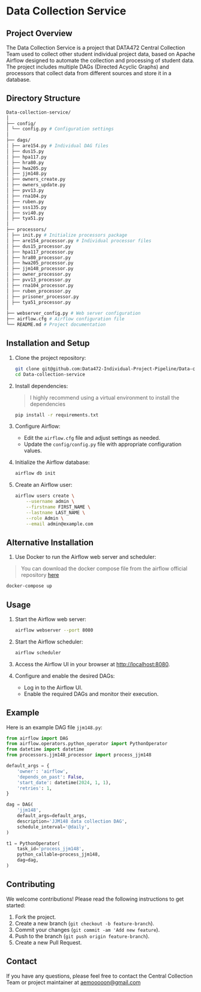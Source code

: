 # Data Collection Service

## Project Overview

The Data Collection Service is a project that DATA472 Central Collection Team used to collect other student individual project data, based on Apache Airflow designed to automate the collection and processing of student data. The project includes multiple DAGs (Directed Acyclic Graphs) and processors that collect data from different sources and store it in a database.

## Directory Structure

```bash
Data-collection-service/
│
├── config/
│ └── config.py # Configuration settings
│
├── dags/
│ ├── are154.py # Individual DAG files
│ ├── dus15.py
│ ├── hpa117.py
│ ├── hra80.py
│ ├── hwa205.py
│ ├── jjm148.py
│ ├── owners_create.py
│ ├── owners_update.py
│ ├── pvv13.py
│ ├── rna104.py
│ ├── ruben.py
│ ├── sss135.py
│ ├── svi40.py
│ ├── tya51.py
│
├── processors/
│ ├── init.py # Initialize processors package
│ ├── are154_processor.py # Individual processor files
│ ├── dus15_processor.py
│ ├── hpa117_processor.py
│ ├── hra80_processor.py
│ ├── hwa205_processor.py
│ ├── jjm148_processor.py
│ ├── owner_processor.py
│ ├── pvv13_processor.py
│ ├── rna104_processor.py
│ ├── ruben_processor.py
│ ├── prisoner_processor.py
│ ├── tya51_processor.py
│
├── webserver_config.py # Web server configuration
├── airflow.cfg # Airflow configuration file
└── README.md # Project documentation
```

## Installation and Setup

1. Clone the project repository:

    ```sh
    git clone git@github.com:Data472-Individual-Project-Pipeline/Data-collection-service.git
    cd Data-collection-service
    ```

2. Install dependencies:

   > I highly recommend using a virtual environment to install the dependencies

    ```sh
    pip install -r requirements.txt
    ```

3. Configure Airflow:

    - Edit the `airflow.cfg` file and adjust settings as needed.
    - Update the `config/config.py` file with appropriate configuration values.

4. Initialize the Airflow database:

    ```sh
    airflow db init
    ```

5. Create an Airflow user:

    ```sh
    airflow users create \
        --username admin \
        --firstname FIRST_NAME \
        --lastname LAST_NAME \
        --role Admin \
        --email admin@example.com
    ```

## Alternative Installation

1. Use Docker to run the Airflow web server and scheduler:

> You can download the docker compose file from the airflow official repository [here](https://github.com/apache/airflow)

```sh
docker-compose up
```

## Usage

1. Start the Airflow web server:

    ```sh
    airflow webserver --port 8080
    ```

2. Start the Airflow scheduler:

    ```sh
    airflow scheduler
    ```

3. Access the Airflow UI in your browser at [http://localhost:8080](http://localhost:8080).

4. Configure and enable the desired DAGs:

    - Log in to the Airflow UI.
    - Enable the required DAGs and monitor their execution.

## Example

Here is an example DAG file `jjm148.py`:

```python
from airflow import DAG
from airflow.operators.python_operator import PythonOperator
from datetime import datetime
from processors.jjm148_processor import process_jjm148

default_args = {
    'owner': 'airflow',
    'depends_on_past': False,
    'start_date': datetime(2024, 1, 1),
    'retries': 1,
}

dag = DAG(
    'jjm148',
    default_args=default_args,
    description='JJM148 data collection DAG',
    schedule_interval='@daily',
)

t1 = PythonOperator(
    task_id='process_jjm148',
    python_callable=process_jjm148,
    dag=dag,
)
```

## Contributing

We welcome contributions! Please read the following instructions to get started:

1. Fork the project.
2. Create a new branch (`git checkout -b feature-branch`).
3. Commit your changes (`git commit -am 'Add new feature`).
4. Push to the branch (`git push origin feature-branch`).
5. Create a new Pull Request.

## Contact

If you have any questions, please feel free to contact the Central Collection Team or project maintainer at aemooooon@gmail.com
